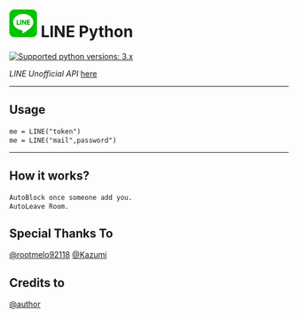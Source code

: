 # ![logo](LINE.png) LINE Python

 [![Supported python versions: 3.x](https://img.shields.io/badge/python-3.x-green.svg "Supported python versions: 3.x")](https://www.python.org/downloads/) 

*LINE Unofficial API* [here](https://github.com/yinmo-public/linepy)

----

## Usage
```me = LINE()
me = LINE("token")
me = LINE("mail",password")
```
----

## How it works?
```
AutoBlock once someone add you.
AutoLeave Room.
```


## Special Thanks To 
[@rootmelo92118](https://github.com/rootmelo92118)
[@Kazumi](https://github.com/KazumiLine)

## Credits to
[@author](https://line.me/ti/p/3eamxoks_T)
